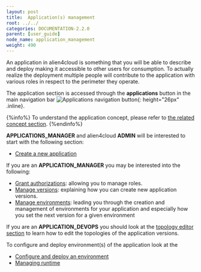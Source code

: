 ```yaml
---
layout: post
title:  Application(s) management
root: ../../
categories: DOCUMENTATION-2.2.0
parent: [user_guide]
node_name: application_management
weight: 490
---
```


An application in alien4cloud is something that you will be able to describe and deploy making it accessible to other users for consumption. To actually realize the deployment multiple people will contribute to the application with various roles in respect to the perimeter they operate.

The application section is accessed through the __applications__ button in the main navigation bar ![Applications navigation button](../../images/2.2.0/user_guide/applications/app_menu.png){: height="26px" .inline}.

{%info%}
To understand the application concept, please refer to [the related concept section](#/documentation/2.2.0/concepts/applications.html).
{%endinfo%}


__APPLICATIONS_MANAGER__ and alien4cloud __ADMIN__ will be interested to start with the following section:

* [Create a new application](#/documentation/2.2.0/user_guide/application_creation.html)

If you are an __APPLICATION_MANAGER__ you may be interested into the following:

* [Grant authorizations](#/documentation/2.2.0/user_guide/application_roles.html): allowing you to manage roles.
* [Manage versions](#/documentation/2.2.0/user_guide/application_versions.html): explaining how you can create new application versions.
* [Manage environments](#/documentation/2.2.0/user_guide/application_environments.html): leading you through the creation and management of environments for your application and especially how you set the next version for a given environment

If you are an __APPLICATION_DEVOPS__ you should look at the [topology editor section](#/documentation/2.2.0/user_guide/topology_editor.html) to learn how to edit the topologies of the application versions.

To configure and deploy environment(s) of the application look at the

* [Configure and deploy an environment](#/documentation/2.2.0/user_guide/application_deployment.html)
* [Managing runtime](#/documentation/2.2.0/user_guide/application_runtime.html)
